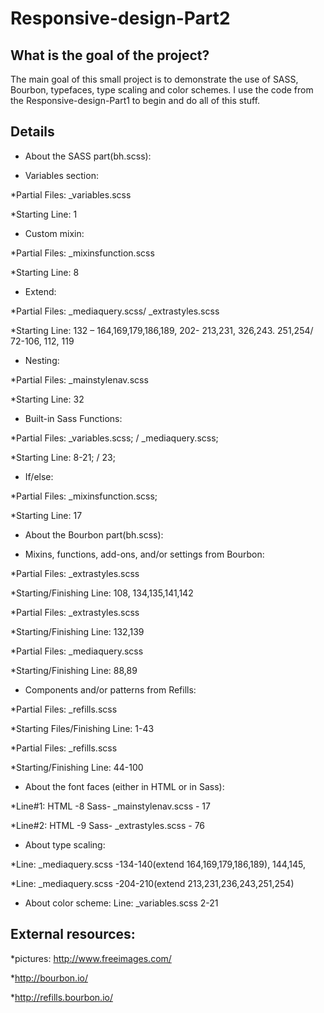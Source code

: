 # Responsive-design-Part2

## What is the goal of the project?
The main goal of this small project is to demonstrate the use of SASS, Bourbon, typefaces, type scaling and color schemes.  I use the code from the Responsive-design-Part1 to begin and do all of this stuff. 

## Details
* About the SASS part(bh.scss):

 * Variables section:
 
 *Partial Files: _variables.scss
 
 *Starting Line: 1 
 
 * Custom mixin: 
 
 *Partial Files: _mixinsfunction.scss 
 
 *Starting Line: 8 
 
 * Extend: 
 
 *Partial Files: _mediaquery.scss/ _extrastyles.scss
 
 *Starting Line: 132 – 164,169,179,186,189, 202- 213,231, 326,243. 251,254/ 72-106, 112, 119 
 
 * Nesting: 
 
 *Partial Files: _mainstylenav.scss 
 
 *Starting Line: 32 
 
 * Built-in Sass Functions: 
 
 *Partial Files: _variables.scss; / _mediaquery.scss;
 
 *Starting Line: 8-21; / 23; 
 
 * If/else: 
 
 *Partial Files: _mixinsfunction.scss; 
 
 *Starting Line: 17
 
 * About the Bourbon part(bh.scss):
 
 * Mixins, functions, add-ons, and/or settings from Bourbon: 
 
 *Partial Files: _extrastyles.scss 
 
 *Starting/Finishing Line: 108, 134,135,141,142 
 
 *Partial Files: _extrastyles.scss 
 
 *Starting/Finishing Line: 132,139 
 
 *Partial Files: _mediaquery.scss 
 
 *Starting/Finishing Line: 88,89
 
 
 * Components and/or patterns from Refills:
 
 *Partial Files: _refills.scss 
 
 *Starting Files/Finishing Line: 1-43 
 
 *Partial Files: _refills.scss 
 
 *Starting/Finishing Line: 44-100
 

 * About the font faces (either in HTML or in Sass): 
 
  *Line#1: HTML -8  Sass- _mainstylenav.scss - 17
  
  *Line#2: HTML -9  Sass- _extrastyles.scss - 76
 
 * About type scaling:
 
 *Line: _mediaquery.scss -134-140(extend 164,169,179,186,189), 144,145,
 
 *Line: _mediaquery.scss -204-210(extend 213,231,236,243,251,254)

* About color scheme:
Line: _variables.scss 2-21
## External resources:
*pictures: http://www.freeimages.com/

*http://bourbon.io/

*http://refills.bourbon.io/

